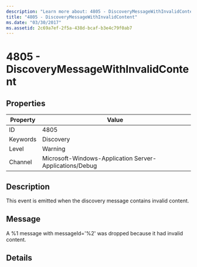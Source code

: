 ```yaml
---
description: "Learn more about: 4805 - DiscoveryMessageWithInvalidContent"
title: "4805 - DiscoveryMessageWithInvalidContent"
ms.date: "03/30/2017"
ms.assetid: 2c69a7ef-2f5a-438d-bcaf-b3e4c79f0ab7
---
```

# 4805 - DiscoveryMessageWithInvalidContent

## Properties

| Property | Value |
| - | - |
|ID|4805|  
|Keywords|Discovery|  
|Level|Warning|  
|Channel|Microsoft-Windows-Application Server-Applications/Debug|  
  
## Description  

 This event is emitted when the discovery message contains invalid content.  
  
## Message  

 A %1 message with messageId='%2' was dropped because it had invalid content.  
  
## Details

